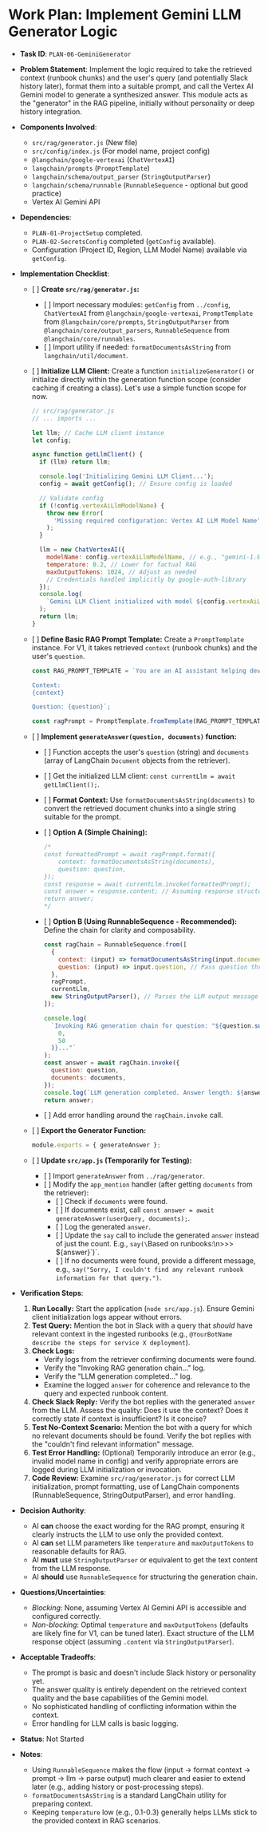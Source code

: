 # Work Plan: Implement Gemini LLM Generator Logic

- **Task ID**: `PLAN-06-GeminiGenerator`
- **Problem Statement**: Implement the logic required to take the retrieved context (runbook chunks) and the user's query (and potentially Slack history later), format them into a suitable prompt, and call the Vertex AI Gemini model to generate a synthesized answer. This module acts as the "generator" in the RAG pipeline, initially without personality or deep history integration.
- **Components Involved**:
  - `src/rag/generator.js` (New file)
  - `src/config/index.js` (For model name, project config)
  - `@langchain/google-vertexai` (`ChatVertexAI`)
  - `langchain/prompts` (`PromptTemplate`)
  - `langchain/schema/output_parser` (`StringOutputParser`)
  - `langchain/schema/runnable` (`RunnableSequence` - optional but good practice)
  - Vertex AI Gemini API
- **Dependencies**:
  - `PLAN-01-ProjectSetup` completed.
  - `PLAN-02-SecretsConfig` completed (`getConfig` available).
  - Configuration (Project ID, Region, LLM Model Name) available via `getConfig`.
- **Implementation Checklist**:

  - \[ ] **Create `src/rag/generator.js`:**
    - \[ ] Import necessary modules: `getConfig` from `../config`, `ChatVertexAI` from `@langchain/google-vertexai`, `PromptTemplate` from `@langchain/core/prompts`, `StringOutputParser` from `@langchain/core/output_parsers`, `RunnableSequence` from `@langchain/core/runnables`.
    - \[ ] Import utility if needed: `formatDocumentsAsString` from `langchain/util/document`.
  - \[ ] **Initialize LLM Client:** Create a function `initializeGenerator()` or initialize directly within the generation function scope (consider caching if creating a class). Let's use a simple function scope for now.

    ```javascript
    // src/rag/generator.js
    // ... imports ...

    let llm; // Cache LLM client instance
    let config;

    async function getLlmClient() {
      if (llm) return llm;

      console.log('Initializing Gemini LLM Client...');
      config = await getConfig(); // Ensure config is loaded

      // Validate config
      if (!config.vertexAiLlmModelName) {
        throw new Error(
          'Missing required configuration: Vertex AI LLM Model Name'
        );
      }

      llm = new ChatVertexAI({
        modelName: config.vertexAiLlmModelName, // e.g., "gemini-1.0-pro"
        temperature: 0.2, // Lower for factual RAG
        maxOutputTokens: 1024, // Adjust as needed
        // Credentials handled implicitly by google-auth-library
      });
      console.log(
        `Gemini LLM Client initialized with model ${config.vertexAiLlmModelName}.`
      );
      return llm;
    }
    ```

  - \[ ] **Define Basic RAG Prompt Template:** Create a `PromptTemplate` instance. For V1, it takes retrieved `context` (runbook chunks) and the user's `question`.

    ```javascript
    const RAG_PROMPT_TEMPLATE = `You are an AI assistant helping developers with on-call issues. Answer the user's question based *only* on the following context retrieved from runbooks. If the context does not contain the answer, clearly state that you cannot answer from the provided information. Be concise and provide step-by-step instructions if found in the context.
    
    Context:
    {context}
    
    Question: {question}`;

    const ragPrompt = PromptTemplate.fromTemplate(RAG_PROMPT_TEMPLATE);
    ```

  - \[ ] **Implement `generateAnswer(question, documents)` function:**

    - \[ ] Function accepts the user's `question` (string) and `documents` (array of LangChain `Document` objects from the retriever).
    - \[ ] Get the initialized LLM client: `const currentLlm = await getLlmClient();`.
    - \[ ] **Format Context:** Use `formatDocumentsAsString(documents)` to convert the retrieved document chunks into a single string suitable for the prompt.
    - \[ ] **Option A (Simple Chaining):**
      ```javascript
      /*
      const formattedPrompt = await ragPrompt.format({
          context: formatDocumentsAsString(documents),
          question: question,
      });
      const response = await currentLlm.invoke(formattedPrompt);
      const answer = response.content; // Assuming response structure
      return answer;
      */
      ```
    - \[ ] **Option B (Using RunnableSequence - Recommended):** Define the chain for clarity and composability.

      ```javascript
      const ragChain = RunnableSequence.from([
        {
          context: (input) => formatDocumentsAsString(input.documents), // Get context from input documents
          question: (input) => input.question, // Pass question through
        },
        ragPrompt,
        currentLlm,
        new StringOutputParser(), // Parses the LLM output message into a string
      ]);

      console.log(
        `Invoking RAG generation chain for question: "${question.substring(
          0,
          50
        )}..."`
      );
      const answer = await ragChain.invoke({
        question: question,
        documents: documents,
      });
      console.log(`LLM generation completed. Answer length: ${answer.length}`);
      return answer;
      ```

    - \[ ] Add error handling around the `ragChain.invoke` call.

  - \[ ] **Export the Generator Function:**
    ```javascript
    module.exports = { generateAnswer };
    ```
  - \[ ] **Update `src/app.js` (Temporarily for Testing):**
    - \[ ] Import `generateAnswer` from `../rag/generator`.
    - \[ ] Modify the `app_mention` handler (after getting `documents` from the retriever):
      - \[ ] Check if `documents` were found.
      - \[ ] If documents exist, call `const answer = await generateAnswer(userQuery, documents);`.
      - \[ ] Log the generated `answer`.
      - \[ ] Update the `say` call to include the generated `answer` instead of just the count. E.g., `say(\`Based on runbooks:\n>>> ${answer}\`)`.
      - \[ ] If no documents were found, provide a different message, e.g., `say("Sorry, I couldn't find any relevant runbook information for that query.")`.

- **Verification Steps**:
  1.  **Run Locally:** Start the application (`node src/app.js`). Ensure Gemini client initialization logs appear without errors.
  2.  **Test Query:** Mention the bot in Slack with a query that _should_ have relevant context in the ingested runbooks (e.g., `@YourBotName describe the steps for service X deployment`).
  3.  **Check Logs:**
      - Verify logs from the retriever confirming documents were found.
      - Verify the "Invoking RAG generation chain..." log.
      - Verify the "LLM generation completed..." log.
      - Examine the logged `answer` for coherence and relevance to the query and expected runbook content.
  4.  **Check Slack Reply:** Verify the bot replies with the generated `answer` from the LLM. Assess the quality: Does it use the context? Does it correctly state if context is insufficient? Is it concise?
  5.  **Test No-Context Scenario:** Mention the bot with a query for which no relevant documents should be found. Verify the bot replies with the "couldn't find relevant information" message.
  6.  **Test Error Handling:** (Optional) Temporarily introduce an error (e.g., invalid model name in config) and verify appropriate errors are logged during LLM initialization or invocation.
  7.  **Code Review:** Examine `src/rag/generator.js` for correct LLM initialization, prompt formatting, use of LangChain components (RunnableSequence, StringOutputParser), and error handling.
- **Decision Authority**:
  - AI **can** choose the exact wording for the RAG prompt, ensuring it clearly instructs the LLM to use only the provided context.
  - AI **can** set LLM parameters like `temperature` and `maxOutputTokens` to reasonable defaults for RAG.
  - AI **must** use `StringOutputParser` or equivalent to get the text content from the LLM response.
  - AI **should** use `RunnableSequence` for structuring the generation chain.
- **Questions/Uncertainties**:
  - _Blocking_: None, assuming Vertex AI Gemini API is accessible and configured correctly.
  - _Non-blocking_: Optimal `temperature` and `maxOutputTokens` (defaults are likely fine for V1, can be tuned later). Exact structure of the LLM response object (assuming `.content` via `StringOutputParser`).
- **Acceptable Tradeoffs**:
  - The prompt is basic and doesn't include Slack history or personality yet.
  - The answer quality is entirely dependent on the retrieved context quality and the base capabilities of the Gemini model.
  - No sophisticated handling of conflicting information within the context.
  - Error handling for LLM calls is basic logging.
- **Status**: Not Started
- **Notes**:
  - Using `RunnableSequence` makes the flow (input -> format context -> prompt -> llm -> parse output) much clearer and easier to extend later (e.g., adding history or post-processing steps).
  - `formatDocumentsAsString` is a standard LangChain utility for preparing context.
  - Keeping `temperature` low (e.g., 0.1-0.3) generally helps LLMs stick to the provided context in RAG scenarios.
